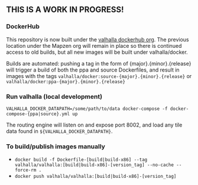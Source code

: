 ## THIS IS A WORK IN PROGRESS!

### DockerHub

This repository is now built under the [valhalla dockerhub org](https://hub.docker.com/r/valhalla/docker/). The previous location under the Mapzen org will remain in place so there is continued access to old builds, but all new images will be built under valhalla/docker.

Builds are automated: pushing a tag in the form of {major}.{minor}.{release} will trigger a build of both the ppa and source Dockerfiles, and result in images with the tags `valhalla/docker:source-{major}.{minor}.{release}` or `valhalla/docker:ppa-{major}.{minor}.{release}`

### Run valhalla (local development)
`VALHALLA_DOCKER_DATAPATH=/some/path/to/data docker-compose -f docker-compose-{ppa|source}.yml up`

The routing engine will listen on and expose port 8002, and load any tile data found in `${VALHALLA_DOCKER_DATAPATH}`.

### To build/publish images manually
* `docker build -f Dockerfile-[build|build-x86] --tag valhalla/valhalla:[build|build-x86]-[version_tag] --no-cache --force-rm .`
* `docker push valhalla/valhalla:[build|build-x86]-[version_tag]`
